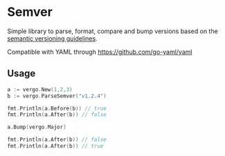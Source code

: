 # Semver

Simple library to parse, format, compare and bump versions based on the [semantic versioning guidelines](https://semver.org).

Compatible with YAML through https://github.com/go-yaml/yaml

## Usage

```go
a := vergo.New(1,2,3)
b := vergo.ParseSemver("v1.2.4")

fmt.Println(a.Before(b)) // true
fmt.Println(a.After(b)) // false

a.Bump(vergo.Major)

fmt.Println(a.After(b)) // false
fmt.Println(a.After(b)) // true
```
